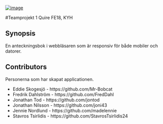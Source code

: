 [![image](https://i.imgur.com/N49s2zh.png)](https://sigopt.com)

#Teamprojekt 1
Quire
FE18, KYH

## Synopsis

En anteckningsbok i webbläsaren som är responsiv för både mobiler och datorer.


## Contributors

Personerna som har skapat applicationen.
<ul>
<li>Eddie Skogesjö - https://github.com/Mr-Bobcat</li>
<li>Fredrik Dahlström - https://github.com/FredDahl</li>
<li>Jonathan Tod - https://github.com/jontod</li>
<li>Jonathan Nilsson - https://github.com/joni43</li>
<li>Jennie Nordlund - https://github.com/madelennie</li>
<li>Stavros Tsirlidis -  https://github.com/StavrosTsirlidis24</li>
</ul>




